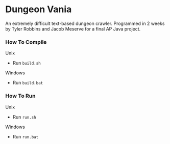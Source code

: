 # Dungeon Vania
An extremely difficult text-based dungeon crawler. Programmed in 2 weeks by Tyler Robbins and Jacob Meserve for a final AP Java project.

### How To Compile
Unix
* Run ```build.sh```

Windows
* Run ```build.bat```

### How To Run
Unix
* Run ```run.sh```

Windows
* Run ```run.bat```
